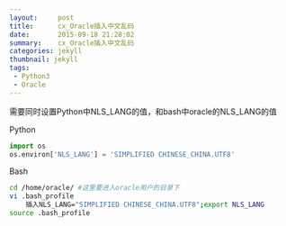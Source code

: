 ```yaml
---
layout:     post
title:		cx_Oracle插入中文乱码
date:       2015-09-18 21:28:02
summary:    cx_Oracle插入中文乱码
categories: jekyll
thumbnail: jekyll
tags:
 - Python3
 - Oracle
---
```


需要同时设置Python中NLS_LANG的值，和bash中oracle的NLS_LANG的值

Python

```Python
import os
os.environ['NLS_LANG'] = 'SIMPLIFIED CHINESE_CHINA.UTF8'  
```

Bash

```bash
cd /home/oracle/ #这里要进入oracle用户的目录下
vi .bash_profile
    插入NLS_LANG="SIMPLIFIED CHINESE_CHINA.UTF8";export NLS_LANG
source .bash_profile
```
    



